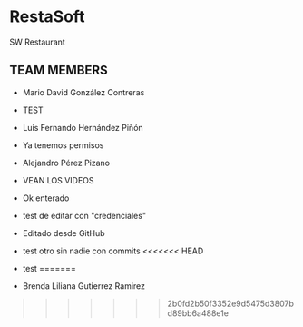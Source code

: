 # RestaSoft
SW Restaurant 


## TEAM MEMBERS

* Mario David González Contreras 
* TEST

* Luis Fernando Hernández Piñón
* Ya tenemos permisos

* Alejandro Pérez Pizano
* VEAN LOS VIDEOS
* Ok enterado

* test de editar con "credenciales"
* Editado desde GitHub
* test otro sin nadie con commits
<<<<<<< HEAD
* test 
=======
* Brenda Liliana Gutierrez Ramirez
>>>>>>> 2b0fd2b50f3352e9d5475d3807bd89bb6a488e1e
